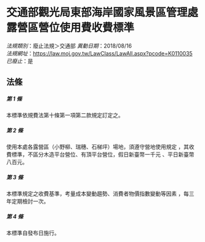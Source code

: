 # 交通部觀光局東部海岸國家風景區管理處露營區營位使用費收費標準

*法規類別*：廢止法規＞交通部
*異動日期*：2018/08/16  
*法規網址*：https://law.moj.gov.tw/LawClass/LawAll.aspx?pcode=K0110035
*已廢止*：是


## 法條
##### 第 1 條
本標準依規費法第十條第一項第二款規定訂定之。

##### 第 2 條
使用本處各露營區（小野柳、瑞穗、石梯坪）場地，須遵守營地使用規定
，其收費標準，不區分木造平台營位、有頂平台營位，假日新臺幣一千元
、平日新臺幣八百元。

##### 第 3 條
本標準規定之收費基準，考量成本變動趨勢、消費者物價指數變動等因素
，每三年定期檢討一次。

##### 第 4 條
本標準自發布日施行。


